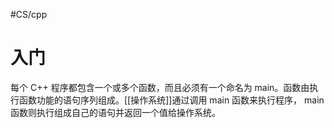 #CS/cpp

# 入门
每个 C++ 程序都包含一个或多个函数，而且必须有一个命名为 main。函数由执行函数功能的语句序列组成。[[操作系统]]通过调用 main 函数来执行程序， main 函数则执行组成自己的语句并返回一个值给操作系统。
